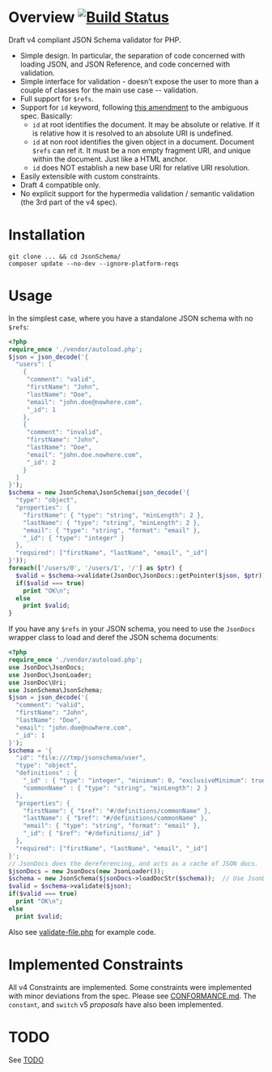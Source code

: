 # Overview [![Build Status](https://api.travis-ci.org/sam-at-github/PhpJsonSchema.png)](https://travis-ci.org/sam-at-github/PhpJsonSchema)
Draft v4 compliant JSON Schema validator for PHP.

  * Simple design. In particular, the separation of code concerned with loading JSON, and JSON Reference, and code concerned with validation.
  * Simple interface for validation - doesn't expose the user to more than a couple of classes for the main use case -- validation.
  * Full support for `$refs`.
  * Support for `id` keyword, following [this amendment](https://github.com/json-schema/json-schema/wiki/The-%22id%22-conundrum#how-to-fix-that) to the ambiguous spec. Basically:
    - `id` at root identifies the document. It may be absolute or relative. If it is relative how it is resolved to an absolute URI is undefined.
    - `id` at non root identifies the given object in a document. Document `$refs` can ref it. It must be a non empty fragment URI, and unique within the document. Just like a HTML anchor.
    - `id` does NOT establish a new base URI for relative URI resolution.
  * Easily extensible with custom constraints.
  * Draft 4 compatible only.
  * No explicit support for the hypermedia validation / semantic validation (the 3rd part of the v4 spec).

# Installation

    git clone ... && cd JsonSchema/
    composer update --no-dev --ignore-platform-reqs

# Usage
In the simplest case, where you have a standalone JSON schema with no `$refs`:

```php
<?php
require_once './vendor/autoload.php';
$json = json_decode('{
  "users": [
    {
     "comment": "valid",
     "firstName": "John",
     "lastName": "Doe",
     "email": "john.doe@nowhere.com",
     "_id": 1
    },
    {
     "comment": "invalid",
     "firstName": "John",
     "lastName": "Doe",
     "email": "john.doe.nowhere.com",
     "_id": 2
    }
  ]
}');
$schema = new JsonSchema\JsonSchema(json_decode('{
  "type": "object",
  "properties": {
    "firstName": { "type": "string", "minLength": 2 },
    "lastName": { "type": "string", "minLength": 2 },
    "email": { "type": "string", "format": "email" },
    "_id": { "type": "integer" }
  },
  "required": ["firstName", "lastName", "email", "_id"]
}'));
foreach(['/users/0', '/users/1', '/'] as $ptr) {
  $valid = $schema->validate(JsonDoc\JsonDocs::getPointer($json, $ptr));
  if($valid === true)
    print "OK\n";
  else
    print $valid;
}
```

If you have any `$refs` in your JSON schema, you need to use the `JsonDocs` wrapper class to load and deref the JSON schema documents:

```php
<?php
require_once './vendor/autoload.php';
use JsonDoc\JsonDocs;
use JsonDoc\JsonLoader;
use JsonDoc\Uri;
use JsonSchema\JsonSchema;
$json = json_decode('{
  "comment": "valid",
  "firstName": "John",
  "lastName": "Doe",
  "email": "john.doe@nowhere.com",
  "_id": 1
}');
$schema = '{
  "id": "file:///tmp/jsonschema/user",
  "type": "object",
  "definitions" : {
    "_id" : { "type": "integer", "minimum": 0, "exclusiveMinimum": true },
    "commonName" : { "type": "string", "minLength": 2 }
  },
  "properties": {
    "firstName": { "$ref": "#/definitions/commonName" },
    "lastName": { "$ref": "#/definitions/commonName" },
    "email": { "type": "string", "format": "email" },
    "_id": { "$ref": "#/definitions/_id" }
  },
  "required": ["firstName", "lastName", "email", "_id"]
}';
// JsonDocs does the dereferencing, and acts as a cache of JSON docs.
$jsonDocs = new JsonDocs(new JsonLoader());
$schema = new JsonSchema($jsonDocs->loadDocStr($schema));  // Use JsonDocs::loadUri() to load direct from URI.
$valid = $schema->validate($json);
if($valid === true)
  print "OK\n";
else
  print $valid;
```

Also see [validate-file.php](utils/validate-file.php) for example code.

# Implemented Constraints
All v4 Constraints are implemented. Some constraints were implemented with minor deviations from the spec. Please see [CONFORMANCE.md](CONFORMANCE.md). The `constant`, and `switch` v5 *proposals* have also been implemented.


# TODO
See [TODO](TODO.md)
